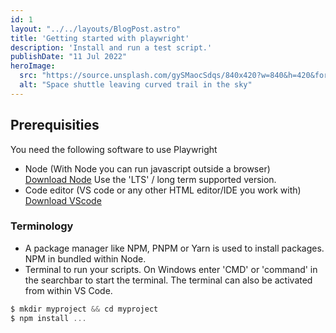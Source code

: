 ```yaml
---
id: 1
layout: "../../layouts/BlogPost.astro"
title: 'Getting started with playwright'
description: 'Install and run a test script.'
publishDate: "11 Jul 2022"
heroImage:
  src: "https://source.unsplash.com/gySMaocSdqs/840x420?w=840&h=420&format=webp"
  alt: "Space shuttle leaving curved trail in the sky"
---
```


## Prerequisities
You need the following software to use Playwright

- Node (With Node you can run javascript outside a browser)<br> 
[Download Node](https://nodejs.org/) Use the 'LTS' / long term supported version.
- Code editor (VS code or any other HTML editor/IDE you work with)<br>
[Download VScode](https://code.visualstudio.com/) 

### Terminology
- A package manager like NPM, PNPM or Yarn is used to install packages. NPM in bundled within Node.
- Terminal to run your scripts. On Windows enter 'CMD' or 'command' in the searchbar to start the terminal. The terminal can also be activated from within VS Code. 






```js
$ mkdir myproject && cd myproject
$ npm install ...
```